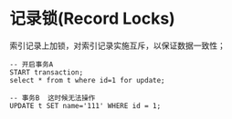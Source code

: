 # 记录锁(Record Locks)

索引记录上加锁，对索引记录实施互斥，以保证数据一致性；

```
-- 开启事务A
START transaction;
select * from t where id=1 for update;
```

```
-- 事务B  这时候无法操作
UPDATE t SET name='111' WHERE id = 1;
```

